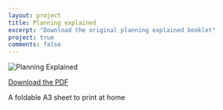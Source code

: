 ```yaml
---
layout: project
title: Planning explained
excerpt: "Download the original planning explained booklet"
project: true
comments: false
---
```


![Planning Explained](https://github.com/ConcreteAction/concreteaction.github.io/blob/master/assets/img/PlanningExplained_Excerpt.jpg)



[Download the PDF](https://github.com/ConcreteAction/concreteaction.github.io/blob/master/assets/img/PlanningExplained.pdf "Planning Explained") 

A foldable A3 sheet to print at home
